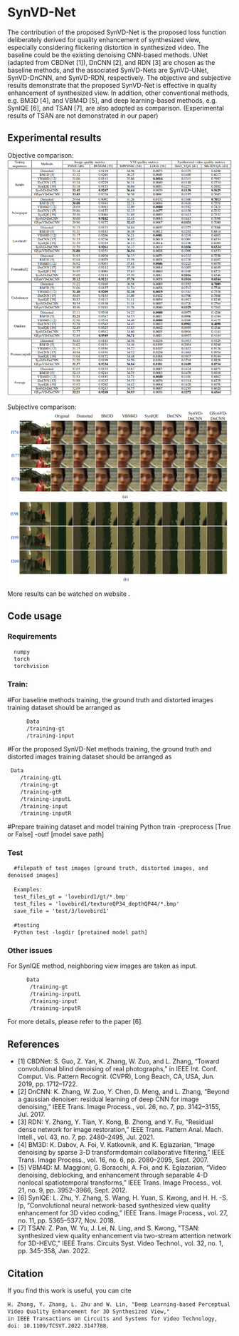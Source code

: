 # SynVD-Net
The contribution of the proposed SynVD-Net is the proposed loss function deliberately derived for quality enhancement of synthesized view, especially considering flickering distortion in synthesized video. The baseline could be the existing denoising CNN-based methods. UNet (adapted from CBDNet [1]), DnCNN [2], and RDN [3] are chosen as the baseline methods, and the associated SynVD-Nets are SynVD-UNet, SynVD-DnCNN, and SynVD-RDN, respectively. The objective and subjective results demonstrate that the proposed SynVD-Net is effective in quality enhancement of synthesized view. In addition, other conventional methods, e.g. BM3D [4], and VBM4D [5], and deep learning-based methods, e.g. SynIQE [6], and TSAN [7], are also adopted as comparison. (Experimental results of TSAN are not demonstrated in our paper)

## Experimental results
Objective comparison:
![Objective](./results/objectivecomparison.png)

Subjective comparison:
![subjective](./results/visualcomparison.png)

More results can be watched on website .

## Code usage
 
### Requirements
      numpy
      torch
      torchvision
  
### Train:
#For baseline methods training, the ground truth and distorted images training dataset should be arranged as 

          Data
          /training-gt
          /training-input
       
#For the proposed SynVD-Net methods training, the ground truth and distorted images training dataset should be arranged as 

     Data
        /training-gtL
        /training-gt
        /training-gtR  
        /training-inputL
        /training-input
        /training-inputR  
       
#Prepare training dataset and model training
Python train -preprocess [True or False] -outf [model save path]

### Test
      #filepath of test images [ground truth, distorted images, and denoised images] 
    
      Examples:
      test_files_gt = 'lovebird1/gt/*.bmp'
      test_files = 'lovebird1/textureQP34_depthQP44/*.bmp'
      save_file = 'test/3/lovebird1'
      
      #testing
      Python test -logdir [pretained model path] 

### Other issues
  For SynIQE method, neighboring view images are taken as input.
          
          Data
           /training-gt
           /training-inputL
           /training-input
           /training-inputR
          
  For more details, please refer to the paper [6].


## References
* [1] CBDNet: S. Guo, Z. Yan, K. Zhang, W. Zuo, and L. Zhang, “Toward convolutional blind denoising of real photographs,” in IEEE Int. Conf. Comput. Vis. Pattern Recognit. (CVPR), Long Beach, CA, USA, Jun. 2019, pp. 1712–1722.
* [2] DnCNN: K. Zhang, W. Zuo, Y. Chen, D. Meng, and L. Zhang, “Beyond a gaussian denoiser: residual learning of deep CNN for image denoising,” IEEE Trans. Image Process., vol. 26, no. 7, pp. 3142–3155, Jul. 2017. 
* [3] RDN: Y. Zhang, Y. Tian, Y. Kong, B. Zhong, and Y. Fu, “Residual dense network for image restoration,” IEEE Trans. Pattern Anal. Mach. Intell., vol. 43, no. 7, pp. 2480–2495, Jul. 2021.
* [4] BM3D: K. Dabov, A. Foi, V. Katkovnik, and K. Egiazarian, “Image denoising by sparse 3-D transformdomain collaborative filtering,” IEEE Trans. Image Process., vol. 16, no. 6, pp. 2080–2095, Sept. 2007.
* [5] VBM4D: M. Maggioni, G. Boracchi, A. Foi, and K. Egiazarian, “Video denoising, deblocking, and enhancement through separable 4-D nonlocal spatiotemporal transforms,” IEEE Trans. Image Process., vol. 21, no. 9, pp. 3952–3966, Sept. 2012.
* [6] SynIQE: L. Zhu, Y. Zhang, S. Wang, H. Yuan, S. Kwong, and H. H. -S. Ip, “Convolutional neural network-based synthesized view quality enhancement for 3D video coding,” IEEE Trans. Image Process., vol. 27, no. 11, pp. 5365–5377, Nov. 2018.
* [7] TSAN: Z. Pan, W. Yu, J. Lei, N. Ling, and S. Kwong, "TSAN: synthesized view quality enhancement via two-stream attention network for 3D-HEVC," IEEE Trans. Circuits Syst. Video Technol., vol. 32, no. 1, pp. 345-358, Jan. 2022.

## Citation
If you find this work is useful, you can cite 

    H. Zhang, Y. Zhang, L. Zhu and W. Lin, "Deep Learning-based Perceptual Video Quality Enhancement for 3D Synthesized View," 
    in IEEE Transactions on Circuits and Systems for Video Technology, doi: 10.1109/TCSVT.2022.3147788.

